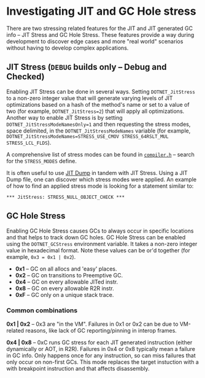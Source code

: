 # Investigating JIT and GC Hole stress

There are two stressing related features for the JIT and JIT generated GC info &ndash; JIT Stress and GC Hole Stress. These features provide a way during development to discover edge cases and more "real world" scenarios without having to develop complex applications.

## JIT Stress (`DEBUG` builds only &ndash; Debug and Checked)

Enabling JIT Stress can be done in several ways. Setting `DOTNET_JitStress` to a non-zero integer value that will generate varying levels of JIT optimizations based on a hash of the method's name or set to a value of two (for example, `DOTNET_JitStress=2`) that will apply all optimizations. Another way to enable JIT Stress is by setting `DOTNET_JitStressModeNamesOnly=1` and then requesting the stress modes, space delimited, in the `DOTNET_JitStressModeNames` variable (for example, `DOTNET_JitStressModeNames=STRESS_USE_CMOV STRESS_64RSLT_MUL STRESS_LCL_FLDS`).

A comprehensive list of stress modes can be found in [`compiler.h`](/src/coreclr/jit/compiler.h) &ndash; search for the `STRESS_MODES` define.

It is often useful to use [JIT Dump](./viewing-jit-dumps.md) in tandem with JIT Stress. Using a JIT Dump file, one can discover which stress modes were applied. An example of how to find an applied stress mode is looking for a statement similar to:

```
*** JitStress: STRESS_NULL_OBJECT_CHECK ***
```

## GC Hole Stress

Enabling GC Hole Stress causes GCs to always occur in specific locations and that helps to track down GC holes. GC Hole Stress can be enabled using the `DOTNET_GCStress` environment variable. It takes a non-zero integer value in hexadecimal format. Note these values can be or'd together (for example, `0x3 = 0x1 | 0x2`).

- **0x1** &ndash; GC on all allocs and 'easy' places.
- **0x2** &ndash; GC on transitions to Preemptive GC.
- **0x4** &ndash; GC on every allowable JITed instr.
- **0x8** &ndash; GC on every allowable R2R instr.
- **0xF** &ndash; GC only on a unique stack trace.

### Common combinations

**0x1 | 0x2** &ndash; 0x3 are "in the VM". Failures in 0x1 or 0x2 can be due to VM-related reasons, like lack of GC reporting/pinning in interop frames.

**0x4 | 0x8** &ndash; 0xC runs GC stress for each JIT generated instruction (either dynamically or AOT, in R2R). Failures in 0x4 or 0x8 typically mean a failure in GC info. Only happens once for any instruction, so can miss failures that only occur on non-first GCs. This mode replaces the target instuction with a with breakpoint instruction and that affects disassembly.
